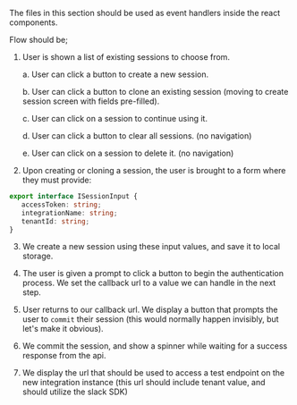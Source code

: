 The files in this section should be used as event handlers inside the react components.

Flow should be;

1. User is shown a list of existing sessions to choose from.

    a. User can click a button to create a new session.
   
    b. User can click a button to clone an existing session (moving to create session screen with fields pre-filled).

    c. User can click on a session to continue using it.
   
    d. User can click a button to clear all sessions. (no navigation)
   
    e. User can click on a session to delete it. (no navigation)
   
2. Upon creating or cloning a session, the user is brought to a form where they must provide:
```typescript
export interface ISessionInput {
   accessToken: string;
   integrationName: string;
   tenantId: string;
}
```

3. We create a new session using these input values, and save it to local storage.

4. The user is given a prompt to click a button to begin the authentication process.  We set the callback url to a value we can handle in the next step.

5. User returns to our callback url.  We display a button that prompts the user to `commit` their session (this would normally happen invisibly, but let's make it obvious).

6. We commit the session, and show a spinner while waiting for a success response from the api.

7. We display the url that should be used to access a test endpoint on the new integration instance (this url should include tenant value, and should utilize the slack SDK)
